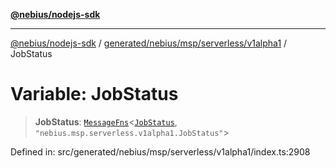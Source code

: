 [**@nebius/nodejs-sdk**](../../../../../../README.md)

***

[@nebius/nodejs-sdk](../../../../../../README.md) / [generated/nebius/msp/serverless/v1alpha1](../README.md) / JobStatus

# Variable: JobStatus

> **JobStatus**: [`MessageFns`](../../../../../../runtime/protos/core/interfaces/MessageFns.md)\<[`JobStatus`](../interfaces/JobStatus.md), `"nebius.msp.serverless.v1alpha1.JobStatus"`\>

Defined in: src/generated/nebius/msp/serverless/v1alpha1/index.ts:2908
